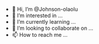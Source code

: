 - 👋 Hi, I’m @Johnson-olaolu
- 👀 I’m interested in ...
- 🌱 I’m currently learning ...
- 💞️ I’m looking to collaborate on ...
- 📫 How to reach me ...

<!---
Johnson-olaolu/Johnson-olaolu is a ✨ special ✨ repository because its `README.md` (this file) appears on your GitHub profile.
You can click the Preview link to take a look at your changes.
--->
